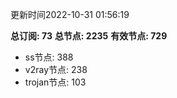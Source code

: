 更新时间2022-10-31 01:56:19

**总订阅: 73**
**总节点: 2235**
**有效节点: 729**
- ss节点: 388
- v2ray节点: 238
- trojan节点: 103
